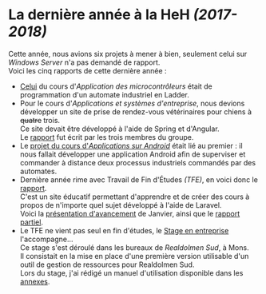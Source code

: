 # La dernière année à la HeH _(2017-2018)_

Cette année, nous avions six projets à mener à bien, seulement celui sur _Windows Server_ n'a pas demandé de rapport.  
Voici les cinq rapports de cette dernière année :

- [Celui](Application%20des%20microcontrôleurs/Rapport.pdf) du cours d'_Application des microcontrôleurs_ était de programmation d'un automate industriel en Ladder.
- Pour le cours d'_Applications et systèmes d'entreprise_, nous devions développer un site de prise de rendez-vous vétérinaires pour chiens à ~~quatre~~ trois.  
Ce site devait être développé à l'aide de Spring et d'Angular.  
Le [rapport](Applications%20et%20systèmes%20d'entreprise-%20Développement%20web%20avancé/Rapport.pdf) fut écrit par les trois membres du groupe.
- Le [projet du cours d'_Applications sur Android_](Applications%20sur%20Android/Rapport.pdf) était lié au premier : il nous fallait développer une application Android afin de superviser et commander à distance deux processus industriels commandés par des automates.  
- Dernière année rime avec Travail de Fin d'Études _(TFE)_, en voici donc le [rapport](TFE/Juin/Rapport.pdf).  
C'est un site éducatif permettant d'apprendre et de créer des cours à propos de n'importe quel sujet développé à l'aide de Laravel.  
Voici la [présentation d'avancement](TFE/Janvier/Présentation/Présentation.pdf) de Janvier, ainsi que le [rapport partiel](TFE/Janvier/Rapport/Rapport.pdf).
- Le TFE ne vient pas seul en fin d'études, le [Stage en entreprise](Stage%20en%20entreprise/Rapport.pdf) l'accompagne…  
Ce stage s'est déroulé dans les bureaux de _Realdolmen Sud_, à Mons.  
Il consistait en la mise en place d'une première version utilisable d'un outil de gestion de ressources pour Realdolmen Sud.  
Lors du stage, j'ai rédigé un manuel d'utilisation disponible dans les [annexes](Stage%20en%20entreprise/Annexes.pdf).
